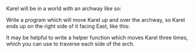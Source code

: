 Karel will be in a world with an archway like so:







Write a program which will move Karel up and over the archway, so Karel ends up on the right side of it facing East, like this:





It may be helpful to write a helper function which moves Karel three times, which you can use to traverse each side of the arch.

